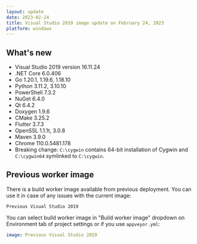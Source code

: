 ```yaml
---
layout: update
date: 2023-02-24
title: Visual Studio 2019 image update on February 24, 2023
platform: windows
---
```


## What's new

* Visual Studio 2019 version 16.11.24
* .NET Core 6.0.406
* Go 1.20.1, 1.19.6, 1.18.10
* Python 3.11.2, 3.10.10
* PowerShell 7.3.2
* NuGet 6.4.0
* Qt 6.4.2
* Doxygen 1.9.6
* CMake 3.25.2
* Flutter 3.7.3
* OpenSSL 1.1.1t, 3.0.8
* Maven 3.9.0
* Chrome 110.0.5481.178 
* Breaking change: `C:\cygwin` contains 64-bit installation of Cygwin and `C:\cygwin64` symlinked to `C:\cygwin`.

## Previous worker image

There is a build worker image available from previous deployment. You can use it in case of any issues with the current image:

`Previous Visual Studio 2019`

You can select build worker image in "Build worker image" dropdown on Environment tab of project settings or if you use `appveyor.yml`:

```yaml
image: Previous Visual Studio 2019
```
